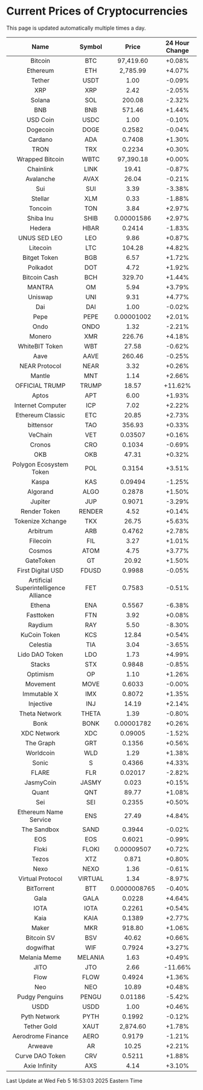 # Current Prices of Cryptocurrencies
This page is updated automatically multiple times a day.

| Name | Symbol | Price | 24 Hour Change |
| :---: |:---:| :---: | :---: |
| Bitcoin | BTC | 97,419.60 | +0.08% |
| Ethereum | ETH | 2,785.99 | +4.07% |
| Tether | USDT | 1.00 | -0.09% |
| XRP | XRP | 2.42 | -2.05% |
| Solana | SOL | 200.08 | -2.32% |
| BNB | BNB | 571.46 | +1.44% |
| USD Coin | USDC | 1.00 | -0.10% |
| Dogecoin | DOGE | 0.2582 | -0.04% |
| Cardano | ADA | 0.7408 | +1.30% |
| TRON | TRX | 0.2234 | +0.30% |
| Wrapped Bitcoin | WBTC | 97,390.18 | +0.00% |
| Chainlink | LINK | 19.41 | -0.87% |
| Avalanche | AVAX | 26.04 | -0.21% |
| Sui | SUI | 3.39 | -3.38% |
| Stellar | XLM | 0.33 | -1.88% |
| Toncoin | TON | 3.84 | +2.97% |
| Shiba Inu | SHIB | 0.00001586 | +2.97% |
| Hedera | HBAR | 0.2414 | -1.83% |
| UNUS SED LEO | LEO | 9.86 | +0.87% |
| Litecoin | LTC | 104.28 | +4.82% |
| Bitget Token | BGB | 6.57 | +1.72% |
| Polkadot | DOT | 4.72 | +1.92% |
| Bitcoin Cash | BCH | 329.70 | +1.44% |
| MANTRA | OM | 5.94 | +3.79% |
| Uniswap | UNI | 9.31 | +4.77% |
| Dai | DAI | 1.00 | -0.02% |
| Pepe | PEPE | 0.00001002 | +2.01% |
| Ondo | ONDO | 1.32 | -2.21% |
| Monero | XMR | 226.76 | +4.18% |
| WhiteBIT Token | WBT | 27.58 | -0.62% |
| Aave | AAVE | 260.46 | -0.25% |
| NEAR Protocol | NEAR | 3.32 | +0.26% |
| Mantle | MNT | 1.14 | +2.66% |
| OFFICIAL TRUMP | TRUMP | 18.57 | +11.62% |
| Aptos | APT | 6.00 | +1.93% |
| Internet Computer | ICP | 7.02 | +2.22% |
| Ethereum Classic | ETC | 20.85 | +2.73% |
| bittensor | TAO | 356.93 | +0.33% |
| VeChain | VET | 0.03507 | +0.16% |
| Cronos | CRO | 0.1034 | -0.69% |
| OKB | OKB | 47.31 | +0.32% |
| Polygon Ecosystem Token | POL | 0.3154 | +3.51% |
| Kaspa | KAS | 0.09494 | -1.25% |
| Algorand | ALGO | 0.2878 | +1.50% |
| Jupiter | JUP | 0.9071 | -3.29% |
| Render Token | RENDER | 4.52 | +0.14% |
| Tokenize Xchange | TKX | 26.75 | +5.63% |
| Arbitrum | ARB | 0.4762 | +2.78% |
| Filecoin | FIL | 3.27 | +1.01% |
| Cosmos | ATOM | 4.75 | +3.77% |
| GateToken | GT | 20.92 | +1.50% |
| First Digital USD | FDUSD | 0.9988 | -0.05% |
| Artificial Superintelligence Alliance | FET | 0.7583 | -0.51% |
| Ethena | ENA | 0.5567 | -6.38% |
| Fasttoken | FTN | 3.92 | +0.08% |
| Raydium | RAY | 5.50 | -8.30% |
| KuCoin Token | KCS | 12.84 | +0.54% |
| Celestia | TIA | 3.04 | -3.65% |
| Lido DAO Token | LDO | 1.73 | +4.99% |
| Stacks | STX | 0.9848 | -0.85% |
| Optimism | OP | 1.10 | +1.26% |
| Movement | MOVE | 0.6033 | -0.00% |
| Immutable X | IMX | 0.8072 | +1.35% |
| Injective | INJ | 14.19 | +2.14% |
| Theta Network | THETA | 1.39 | -0.80% |
| Bonk | BONK | 0.00001782 | +0.26% |
| XDC Network | XDC | 0.09005 | -1.52% |
| The Graph | GRT | 0.1356 | +0.56% |
| Worldcoin | WLD | 1.29 | +1.38% |
| Sonic | S | 0.4366 | +4.33% |
| FLARE | FLR | 0.02017 | -2.82% |
| JasmyCoin | JASMY | 0.023 | +0.15% |
| Quant | QNT | 89.77 | +1.08% |
| Sei | SEI | 0.2355 | +0.50% |
| Ethereum Name Service | ENS | 27.49 | +4.84% |
| The Sandbox | SAND | 0.3944 | -0.02% |
| EOS | EOS | 0.6021 | -0.99% |
| Floki | FLOKI | 0.00009507 | +0.72% |
| Tezos | XTZ | 0.871 | +0.80% |
| Nexo | NEXO | 1.36 | -0.61% |
| Virtual Protocol | VIRTUAL | 1.34 | -8.97% |
| BitTorrent | BTT | 0.0000008765 | -0.40% |
| Gala | GALA | 0.0228 | +4.64% |
| IOTA | IOTA | 0.2261 | +0.54% |
| Kaia | KAIA | 0.1389 | +2.77% |
| Maker | MKR | 918.80 | +1.06% |
| Bitcoin SV | BSV | 40.62 | +0.66% |
| dogwifhat | WIF | 0.7924 | +3.27% |
| Melania Meme | MELANIA | 1.63 | +0.49% |
| JITO | JTO | 2.66 | -11.66% |
| Flow | FLOW | 0.4924 | +1.36% |
| Neo | NEO | 10.89 | +0.48% |
| Pudgy Penguins | PENGU | 0.01186 | -5.42% |
| USDD | USDD | 1.00 | +0.46% |
| Pyth Network | PYTH | 0.1992 | -0.12% |
| Tether Gold | XAUT | 2,874.60 | +1.78% |
| Aerodrome Finance | AERO | 0.9179 | -1.21% |
| Arweave | AR | 10.25 | +2.21% |
| Curve DAO Token | CRV | 0.5211 | +1.88% |
| Axie Infinity | AXS | 4.14 | +3.10% |

Last Update at Wed Feb  5 16:53:03 2025 Eastern Time